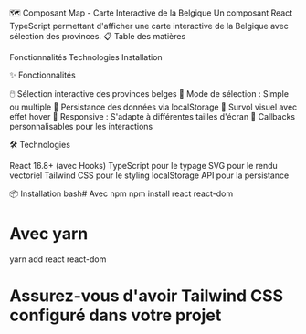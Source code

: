 🗺️ Composant Map - Carte Interactive de la Belgique
Un composant React TypeScript permettant d'afficher une carte interactive de la Belgique avec sélection des provinces.
📋 Table des matières

Fonctionnalités
Technologies
Installation

✨ Fonctionnalités

🖱️ Sélection interactive des provinces belges
📍 Mode de sélection : Simple ou multiple
💾 Persistance des données via localStorage
🎨 Survol visuel avec effet hover
📱 Responsive : S'adapte à différentes tailles d'écran
🎯 Callbacks personnalisables pour les interactions

🛠️ Technologies

React 16.8+ (avec Hooks)
TypeScript pour le typage
SVG pour le rendu vectoriel
Tailwind CSS pour le styling
localStorage API pour la persistance

📦 Installation
bash# Avec npm
npm install react react-dom

# Avec yarn
yarn add react react-dom

# Assurez-vous d'avoir Tailwind CSS configuré dans votre projet
